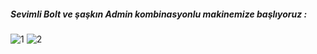 ##### Sevimli Bolt ve şaşkın Admin kombinasyonlu makinemize başlıyoruz :

![1](https://user-images.githubusercontent.com/97543719/229149233-3015c076-b998-4000-b5f3-dda72e48b17b.PNG)
![2](https://user-images.githubusercontent.com/97543719/229149362-bd50fd89-932f-49af-bc41-e4e1ff46b993.PNG)




